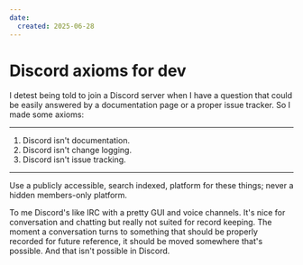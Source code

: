 ```yaml
---
date:
  created: 2025-06-28
---
```


# Discord axioms for dev

I  detest being told to join a Discord server when I have a question that could be easily answered by a documentation page or a proper issue tracker. So I made some axioms:

---

1. Discord isn't documentation.
2. Discord isn't change logging.
3. Discord isn't issue tracking.

---

Use a publicly accessible, search indexed, platform for these things; never a hidden members-only platform.

To me Discord's like IRC with a pretty GUI and voice channels. It's nice for conversation and chatting but really not suited for record keeping. The moment a conversation turns to something that should be properly recorded for future reference, it should be moved somewhere that's possible. And that isn't possible in Discord.
